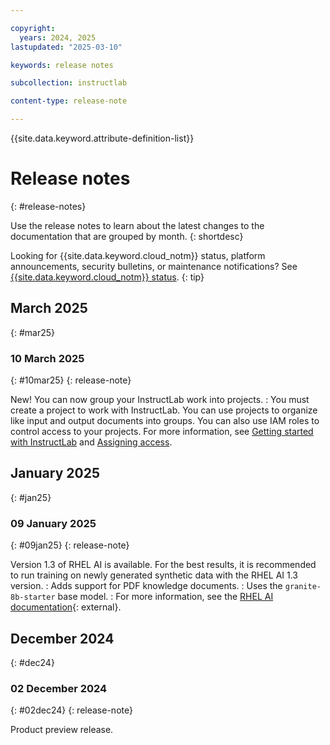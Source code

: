 ```yaml
---

copyright: 
  years: 2024, 2025
lastupdated: "2025-03-10"

keywords: release notes

subcollection: instructlab

content-type: release-note

---
```


{{site.data.keyword.attribute-definition-list}}


# Release notes
{: #release-notes}

Use the release notes to learn about the latest changes to the documentation that are grouped by month.
{: shortdesc}

Looking for {{site.data.keyword.cloud_notm}} status, platform announcements, security bulletins, or maintenance notifications? See [{{site.data.keyword.cloud_notm}} status](https://cloud.ibm.com/status?selected=status).
{: tip}

## March 2025
{: #mar25}

### 10 March 2025
{: #10mar25}
{: release-note}

New! You can now group your InstructLab work into projects.
:   You must create a project to work with InstructLab. You can use projects to organize like input and output documents into groups. You can also use IAM roles to control access to your projects. For more information, see [Getting started with InstructLab](/docs/instructlab?topic=instructlab-getting-started) and [Assigning access](/docs/instructlab?topic=instructlab-getting-started).

## January 2025
{: #jan25}

### 09 January 2025
{: #09jan25}
{: release-note}

Version 1.3 of RHEL AI is available. For the best results, it is recommended to run training on newly generated synthetic data with the RHEL AI 1.3 version.
:   Adds support for PDF knowledge documents. 
:   Uses the `granite-8b-starter` base model.
:   For more information, see the [RHEL AI documentation](https://docs.redhat.com/en/documentation/red_hat_enterprise_linux_ai/1.3/html-single/release_notes/index#rhelai_release_notes){: external}.

## December 2024
{: #dec24}

### 02 December 2024
{: #02dec24}
{: release-note}

Product preview release.
